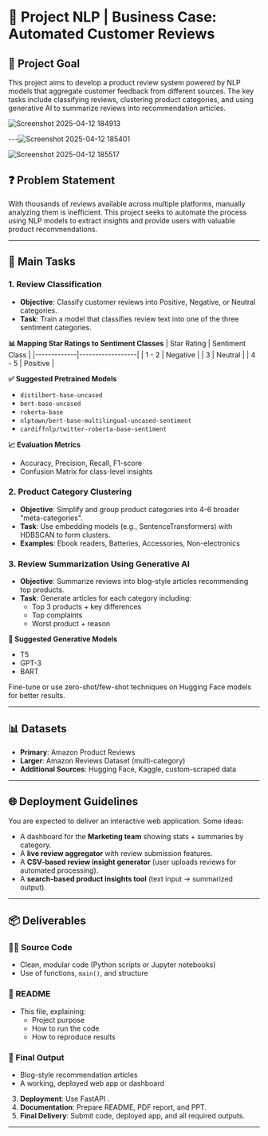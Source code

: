 # 🧠 Project NLP | Business Case: Automated Customer Reviews

## 🎯 Project Goal
This project aims to develop a product review system powered by NLP models that aggregate customer feedback from different sources. The key tasks include classifying reviews, clustering product categories, and using generative AI to summarize reviews into recommendation articles.

![Screenshot 2025-04-12 184913](https://github.com/user-attachments/assets/32a55e4a-7805-4370-b296-035510418664)



---![Screenshot 2025-04-12 185401](https://github.com/user-attachments/assets/6ef761eb-ed79-497d-8714-b21ad7ede3ee)


![Screenshot 2025-04-12 185517](https://github.com/user-attachments/assets/1c075015-ea3d-4990-97de-d2e6dfb4994b)


## ❓ Problem Statement
With thousands of reviews available across multiple platforms, manually analyzing them is inefficient. This project seeks to automate the process using NLP models to extract insights and provide users with valuable product recommendations.

---

## 📌 Main Tasks

### 1. Review Classification
- **Objective**: Classify customer reviews into Positive, Negative, or Neutral categories.
- **Task**: Train a model that classifies review text into one of the three sentiment categories.

**📊 Mapping Star Ratings to Sentiment Classes**
| Star Rating | Sentiment Class |
|-------------|------------------|
| 1 - 2       | Negative         |
| 3           | Neutral          |
| 4 - 5       | Positive         |

**✅ Suggested Pretrained Models**
- `distilbert-base-uncased`
- `bert-base-uncased`
- `roberta-base`
- `nlptown/bert-base-multilingual-uncased-sentiment`
- `cardiffnlp/twitter-roberta-base-sentiment`

**📈 Evaluation Metrics**
- Accuracy, Precision, Recall, F1-score
- Confusion Matrix for class-level insights

### 2. Product Category Clustering
- **Objective**: Simplify and group product categories into 4-6 broader "meta-categories".
- **Task**: Use embedding models (e.g., SentenceTransformers) with HDBSCAN to form clusters.
- **Examples**: Ebook readers, Batteries, Accessories, Non-electronics

### 3. Review Summarization Using Generative AI
- **Objective**: Summarize reviews into blog-style articles recommending top products.
- **Task**: Generate articles for each category including:
  - Top 3 products + key differences
  - Top complaints
  - Worst product + reason

**🤖 Suggested Generative Models**
- T5
- GPT-3
- BART

Fine-tune or use zero-shot/few-shot techniques on Hugging Face models for better results.

---

## 📊 Datasets
- **Primary**: Amazon Product Reviews
- **Larger**: Amazon Reviews Dataset (multi-category)
- **Additional Sources**: Hugging Face, Kaggle, custom-scraped data

---

## 🌐 Deployment Guidelines
You are expected to deliver an interactive web application. Some ideas:
- A dashboard for the **Marketing team** showing stats + summaries by category.
- A **live review aggregator** with review submission features.
- A **CSV-based review insight generator** (user uploads reviews for automated processing).
- A **search-based product insights tool** (text input → summarized output).

---

## 📦 Deliverables

### 🧑‍💻 Source Code
- Clean, modular code (Python scripts or Jupyter notebooks)
- Use of functions, `main()`, and structure

### 📖 README
- This file, explaining:
  - Project purpose
  - How to run the code
  - How to reproduce results

### 📄 Final Output
- Blog-style recommendation articles
- A working, deployed web app or dashboard




3. **Deployment**: Use FastAPI .
4. **Documentation**: Prepare README, PDF report, and PPT.
5. **Final Delivery**: Submit code, deployed app, and all required outputs.

---
